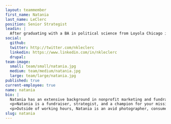```yaml
---
layout: teammember
first_name: Natania
last_name: LeClerc
position: Senior Strategist
leadin: |
  After graduating with a BA in political science from Loyola Chicago in 2004, Natania realized she didn't want to be a lawyer, lobbyist, or politician. Naturally, the nonprofit sector was calling her name.
social:
  github:
  twitter: http://twitter.com/nkleclerc
  linkedin: https://www.linkedin.com/in/nkleclerc
  drupal:
team-image:
  small: team/small/natania.jpg
  medium: team/medium/natania.jpg
  large: team/large/natania.jpg
published: true
current-employee: true
name: natania
bio: |
  Natania has an extensive background in nonprofit marketing and fundraising at the national and local scale. She started her career at Feeding America -- initializing their online fundraising program and digital communications plan. Her passion for animal welfare led her to Best Friends Animal Society, where she grew their monthly giving program by 200% in four years and was responsible for raising $3 million annually in online revenue. While at BFAS, she also spearheaded a content governance project to create cohesive messaging and engagement strategies to build enduring and effective user experiences across all digital properties.
  <p>Natania is a fundraiser, strategist, and a champion for your mission. And because she's worked in nonprofit organizations, she understands the challenges you face - and is here to help.
  <p>Outside of working hours, Natania is an avid photographer, consumer of delicious foods, and enjoys spending time with her husband and 60-pound lap dog, Ducky.
slug: natania
---
```

